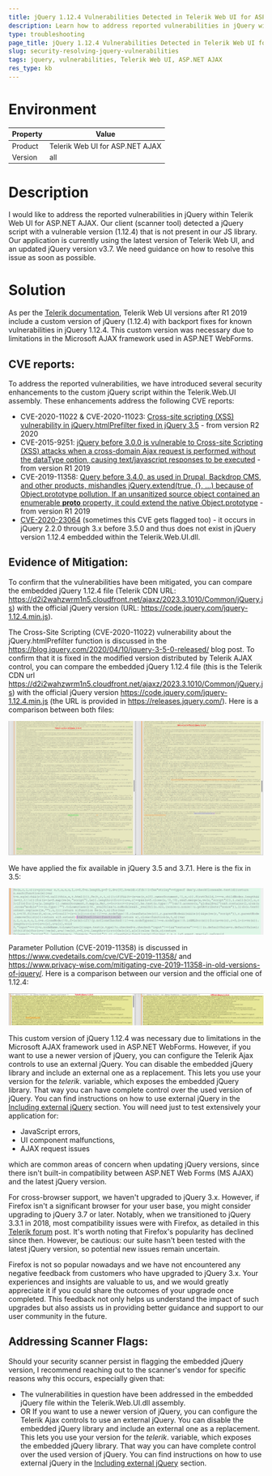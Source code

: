 ```yaml
---
title: jQuery 1.12.4 Vulnerabilities Detected in Telerik Web UI for ASP.NET AJAX
description: Learn how to address reported vulnerabilities in jQuery within Telerik Web UI for ASP.NET AJAX.
type: troubleshooting
page_title: jQuery 1.12.4 Vulnerabilities Detected in Telerik Web UI for ASP.NET AJAX
slug: security-resolving-jquery-vulnerabilities
tags: jquery, vulnerabilities, Telerik Web UI, ASP.NET AJAX
res_type: kb
---
```

# Environment
| Property | Value |
| --- | --- |
| Product | Telerik Web UI for ASP.NET AJAX |
| Version | all |

# Description
I would like to address the reported vulnerabilities in jQuery within Telerik Web UI for ASP.NET AJAX. Our client (scanner tool) detected a jQuery script with a vulnerable version (1.12.4) that is not present in our JS library. Our application is currently using the latest version of Telerik Web UI, and an updated jQuery version v3.7. We need guidance on how to resolve this issue as soon as possible.

# Solution
As per the [Telerik documentation](https://docs.telerik.com/devtools/aspnet-ajax/integration/jquery/using-jquery#embedded-jquery-security), Telerik Web UI versions after R1 2019 include a custom version of jQuery (1.12.4) with backport fixes for known vulnerabilities in jQuery 1.12.4. This custom version was necessary due to limitations in the Microsoft AJAX framework used in ASP.NET WebForms.

## CVE reports:
To address the reported vulnerabilities, we have introduced several security enhancements to the custom jQuery script within the Telerik.Web.UI assembly. These enhancements address the following CVE reports:

- CVE-2020-11022 & CVE-2020-11023: [Cross-site scripting (XSS) vulnerability in jQuery.htmlPrefilter fixed in jQuery 3.5](https://blog.jquery.com/2020/04/10/jquery-3-5-0-released/) - from version R2 2020
- CVE-2015-9251: [jQuery before 3.0.0 is vulnerable to Cross-site Scripting (XSS) attacks when a cross-domain Ajax request is performed without the dataType option, causing text/javascript responses to be executed](https://www.cvedetails.com/cve/CVE-2015-9251/) - from version R1 2019
- CVE-2019-11358: [Query before 3.4.0, as used in Drupal, Backdrop CMS, and other products, mishandles jQuery.extend(true, {}, ...) because of Object.prototype pollution. If an unsanitized source object contained an enumerable __proto__ property, it could extend the native Object.prototype](https://www.cvedetails.com/cve/CVE-2019-11358/) - from version R1 2019
- [CVE-2020-23064](https://nvd.nist.gov/vuln/detail/CVE-2020-23064) (sometimes this CVE gets flagged too) - it occurs in jQuery 2.2.0 through 3.x before 3.5.0 and thus does not exist in jQuery version 1.12.4 embedded within the Telerik.Web.UI.dll.

## Evidence of Mitigation:
To confirm that the vulnerabilities have been mitigated, you can compare the embedded jQuery 1.12.4 file (Telerik CDN URL: https://d2i2wahzwrm1n5.cloudfront.net/ajaxz/2023.3.1010/Common/jQuery.js) with the official jQuery version (URL: https://code.jquery.com/jquery-1.12.4.min.js).

The Cross-Site Scripting (CVE-2020-11022) vulnerability about the jQuery.htmlPrefilter function is discussed in the https://blog.jquery.com/2020/04/10/jquery-3-5-0-released/ blog post. To confirm that it is fixed in the modified version distributed by Telerik AJAX control, you can compare the embedded jQuery 1.12.4 file (this is the Telerik CDN url https://d2i2wahzwrm1n5.cloudfront.net/ajaxz/2023.3.1010/Common/jQuery.js) with the official jQuery version https://code.jquery.com/jquery-1.12.4.min.js (the URL is provided in https://releases.jquery.com/). Here is a comparison between both files:

![CVE-2020-11022 Fix](images/jQuery-CVE-2020-11022-Fix.png)


We have applied the fix available in jQuery 3.5 and 3.7.1. Here is the fix in 3.5:

![jQuery.htmlPrefilter Fix](images/jQuery.htmlPrefilter.png)

Parameter Pollution (CVE-2019-11358) is discussed in https://www.cvedetails.com/cve/CVE-2019-11358/ and https://www.privacy-wise.com/mitigating-cve-2019-11358-in-old-versions-of-jquery/. Here is a comparison between our version and the official one of 1.12.4:

![CVE-2019-11358 Fix](images/jQuery-CVE-2019-11358.png)

This custom version of jQuery 1.12.4 was necessary due to limitations in the Microsoft AJAX framework used in ASP.NET WebForms. However, if you want to use a newer version of jQuery, you can configure the Telerik Ajax controls to use an external jQuery. You can disable the embedded jQuery library and include an external one as a replacement. This lets you use your version for the $telerik.$ variable, which exposes the embedded jQuery library. That way you can have complete control over the used version of jQuery. You can find instructions on how to use external jQuery in the [Including external jQuery](https://docs.telerik.com/devtools/aspnet-ajax/integration/jquery/using-jquery#including-external-jquery) section. You will need just to test extensively your application for:

- JavaScript errors,
- UI component malfunctions,
- AJAX request issues

which are common areas of concern when updating jQuery versions, since there isn't built-in compatibility between ASP.NET Web Forms (MS AJAX) and the latest jQuery version.

For cross-browser support, we haven't upgraded to jQuery 3.x. However, if Firefox isn't a significant browser for your user base, you might consider upgrading to jQuery 3.7 or later. Notably, when we transitioned to jQuery 3.3.1 in 2018, most compatibility issues were with Firefox, as detailed in this [Telerik forum](https://www.telerik.com/forums/known-issues-and-important-changes#4411795) post. It's worth noting that Firefox's popularity has declined since then. However, be cautious: our suite hasn't been tested with the latest jQuery version, so potential new issues remain uncertain.

Firefox is not so popular nowadays and we have not encountered any negative feedback from customers who have upgraded to jQuery 3.x. Your experiences and insights are valuable to us, and we would greatly appreciate it if you could share the outcomes of your upgrade once completed. This feedback not only helps us understand the impact of such upgrades but also assists us in providing better guidance and support to our user community in the future.

## Addressing Scanner Flags:

Should your security scanner persist in flagging the embedded jQuery version, I recommend reaching out to the scanner's vendor for specific reasons why this occurs, especially given that:

- The vulnerabilities in question have been addressed in the embedded jQuery file within the Telerik.Web.UI.dll assembly.
- OR If you want to use a newer version of jQuery, you can configure the Telerik Ajax controls to use an external jQuery. You can disable the embedded jQuery library and include an external one as a replacement. This lets you use your version for the $telerik.$ variable, which exposes the embedded jQuery library. That way you can have complete control over the used version of jQuery. You can find instructions on how to use external jQuery in the [Including external jQuery](https://docs.telerik.com/devtools/aspnet-ajax/integration/jquery/using-jquery#including-external-jquery) section.

   

